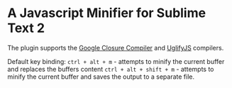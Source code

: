 # A Javascript Minifier for Sublime Text 2

The plugin supports the [Google Closure Compiler](https://developers.google.com/closure/compiler/) and [UglifyJS](https://github.com/mishoo/UglifyJS) compilers.

Default key binding: 
`ctrl + alt + m` - attempts to minify the current buffer and replaces the buffers content
`ctrl + alt + shift + m` - attempts to minify the current buffer and saves the output to a separate file.
